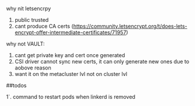 
why nit letsencrpy

1. public trusted
2. cant produce CA certs (https://community.letsencrypt.org/t/does-lets-encrypt-offer-intermediate-certificates/71957)


why not VAULT:
1. cant get private key and cert once generated
2. CSI driver cannot sync new certs, it can only generate new ones due to aobove reason
3. want it on the metacluster lvl not on cluster lvl







##todos

1`. command to restart pods when linkerd is removed
